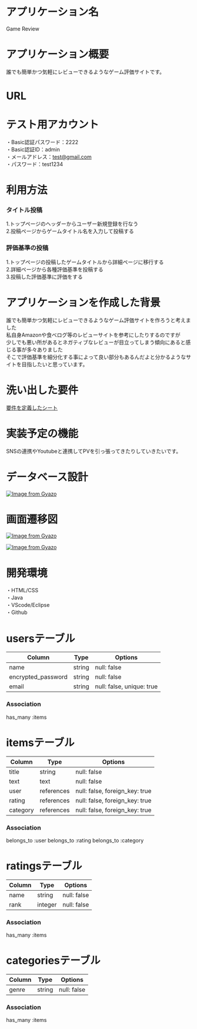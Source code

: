 # アプリケーション名

Game Review

# アプリケーション概要

誰でも簡単かつ気軽にレビューできるようなゲーム評価サイトです。

# URL

# テスト用アカウント

・Basic認証パスワード：2222<br>
・Basic認証ID：admin<br>
・メールアドレス：test@gmail.com<br>
・パスワード：test1234<br>

# 利用方法

### タイトル投稿

1.トップページのヘッダーからユーザー新規登録を行なう<br>
2.投稿ページからゲームタイトル名を入力して投稿する<br>

### 評価基準の投稿

1.トップページの投稿したゲームタイトルから詳細ページに移行する<br>
2.詳細ページから各種評価基準を投稿する<br>
3.投稿した評価基準に評価をする<br>

# アプリケーションを作成した背景

誰でも簡単かつ気軽にレビューできるようなゲーム評価サイトを作ろうと考えました<br>
私自身Amazonや食べログ等のレビューサイトを参考にしたりするのですが<br>少しでも悪い所があるとネガティブなレビューが目立ってしまう傾向にあると感じる事が多々ありました<br>
そこで評価基準を細分化する事によって良い部分もあるんだよと分かるようなサイトを目指したいと思っています。

# 洗い出した要件

[要件を定義したシート](https://docs.google.com/spreadsheets/d/17TTOlsw2V_Em366VBEqWCuHJKIHR_3Y4KYgbR5R76gk/edit#gid=982722306)

# 実装予定の機能

SNSの連携やYoutubeと連携してPVを引っ張ってきたりしていきたいです。

# データベース設計

[![Image from Gyazo](https://i.gyazo.com/aaec77a11f058a98909f6e838dd7361d.png)](https://gyazo.com/aaec77a11f058a98909f6e838dd7361d)

# 画面遷移図

[![Image from Gyazo](https://i.gyazo.com/dee5747a3cb941738ad5be44a1fb2e42.png)](https://gyazo.com/dee5747a3cb941738ad5be44a1fb2e42)

[![Image from Gyazo](https://i.gyazo.com/185a991e7e65b8989a4ca419d53e1598.png)](https://gyazo.com/185a991e7e65b8989a4ca419d53e1598)

# 開発環境

・HTML/CSS<br>
・Java<br>
・VScode/Eclipse<br>
・Github<br>

# usersテーブル

| Column              | Type       | Options                        |
| ------------------- | ---------- | ------------------------------ |
| name                | string     | null: false                    |
| encrypted_password  | string     | null: false                    |
| email               | string     | null: false, unique: true      |

### Association
has_many :items



# itemsテーブル
| Column              | Type       | Options                        |
| ------------------- | ---------- | ------------------------------ |
| title         | string    | null: false                    |
| text          | text      | null: false                    |
| user                | references | null: false, foreign_key: true |
| rating                | references | null: false, foreign_key: true |
| category                | references | null: false, foreign_key: true |

### Association
belongs_to :user
belongs_to :rating
belongs_to :category



# ratingsテーブル
| Column              | Type       | Options                        |
| ------------------- | ---------- | ------------------------------ |
| name         | string     | null: false                    |
| rank             | integer    | null: false                    |


### Association
has_many :items


# categoriesテーブル
| Column              | Type       | Options                        |
| ------------------- | ---------- | ------------------------------ |
| genre                | string | null: false                       |

### Association
has_many :items